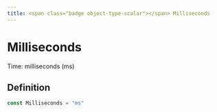 ```yaml
---
title: <span class="badge object-type-scalar"></span> Milliseconds
---
```

# <span class="badge object-type-scalar"></span> Milliseconds

Time: milliseconds (ms)

## Definition

```go
const Milliseconds = "ms"
```
